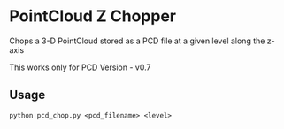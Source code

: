 # PointCloud Z Chopper
Chops a 3-D PointCloud stored as a PCD file at a given level along the z-axis

This works only for PCD Version - v0.7

## Usage
```
python pcd_chop.py <pcd_filename> <level>
```
